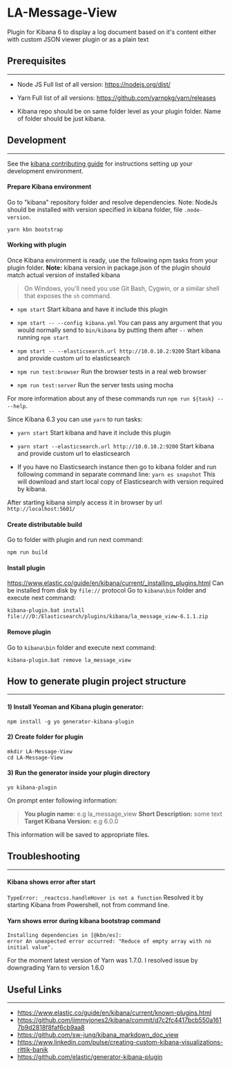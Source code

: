 # LA-Message-View

Plugin for Kibana 6 to display a log document based on it's content either with custom JSON viewer plugin or as a plain text

## Prerequisites
---
- Node JS
  Full list of all version: https://nodejs.org/dist/

- Yarn
  Full list of all versions: https://github.com/yarnpkg/yarn/releases

- Kibana repo should be on same folder level as your plugin folder.
  Name of folder should be just kibana.

## Development
---
See the [kibana contributing guide](https://github.com/elastic/kibana/blob/master/CONTRIBUTING.md) for instructions setting up your development environment.
#### Prepare Kibana environment
Go to "kibana" repository folder and resolve dependencies.
Note: NodeJs should be installed with version specified in kibana folder, file `.node-version`.
```
yarn kbn bootstrap
```
#### Working with plugin
Once Kibana environment is ready, use the following npm tasks from your plugin folder.
**Note:** kibana version in package.json of the plugin should match actual version of installed kibana
> On Windows, you'll need you use Git Bash, Cygwin, or a similar shell that exposes the `sh` command.
 - ```npm start```
   Start kibana and have it include this plugin

 - `npm start -- --config kibana.yml`
   You can pass any argument that you would normally send to `bin/kibana` by putting them after `--` when running `npm start`

 - `npm start -- --elasticsearch.url http://10.0.10.2:9200`
   Start kibana and provide custom url to elasticsearch
 
 - `npm run test:browser`
   Run the browser tests in a real web browser

 - `npm run test:server`
   Run the server tests using mocha

For more information about any of these commands run `npm run ${task} -- --help`.

Since Kibana 6.3 you can use `yarn` to run tasks:
- ```yarn start```
   Start kibana and have it include this plugin

 - `yarn start --elasticsearch.url http://10.0.10.2:9200`
   Start kibana and provide custom url to elasticsearch

- If you have no Elasticsearch instance then go to kibana folder and run following command in separate command line:
  `yarn es snapshot`
  This will download and start local copy of Elasticsearch with version required by kibana.

After starting kibana simply access it in browser by url `http://localhost:5601/`


#### Create distributable build
Go to folder with plugin and run next command:
```
npm run build
```

#### Install plugin
https://www.elastic.co/guide/en/kibana/current/_installing_plugins.html
Can be installed from disk by `file://` protocol
Go to `kibana\bin` folder and execute next command:
```
kibana-plugin.bat install file:///D:/Elasticsearch/plugins/kibana/la_message_view-6.1.1.zip
```

#### Remove plugin
Go to `kibana\bin` folder and execute next command:
```
kibana-plugin.bat remove la_message_view
```



## How to generate plugin project structure
---
#### 1) Install Yeoman and Kibana plugin generator:
  ```
  npm install -g yo generator-kibana-plugin
  ```

#### 2) Create folder for plugin
```
mkdir LA-Message-View
cd LA-Message-View
```

#### 3) Run the generator inside your plugin directory
```
yo kibana-plugin
```
On prompt enter following information:
> **You plugin name:**  e.g la_message_view
> **Short Description:** some text
> **Target Kibana Version:** e.g 6.0.0

This information will be saved to appropriate files.


## Troubleshooting
---
#### Kibana shows error after start
`TypeError: _reactcss.handleHover is not a function`
Resolved it by starting Kibana from Powershell, not from command line.

#### Yarn shows error during kibana bootstrap command
```
Installing dependencies in [@kbn/es]:
error An unexpected error occurred: "Reduce of empty array with no initial value".
```
For the moment latest version of Yarn was 1.7.0.
I resolved issue by downgrading Yarn to version 1.6.0

## Useful Links
---
- https://www.elastic.co/guide/en/kibana/current/known-plugins.html
- https://github.com/jimmyjones2/kibana/commit/d7c2fc4417bcb550a1617b9d2818f8faf6cb9aa8
- https://github.com/sw-jung/kibana_markdown_doc_view
- https://www.linkedin.com/pulse/creating-custom-kibana-visualizations-rittik-banik
- https://github.com/elastic/generator-kibana-plugin

